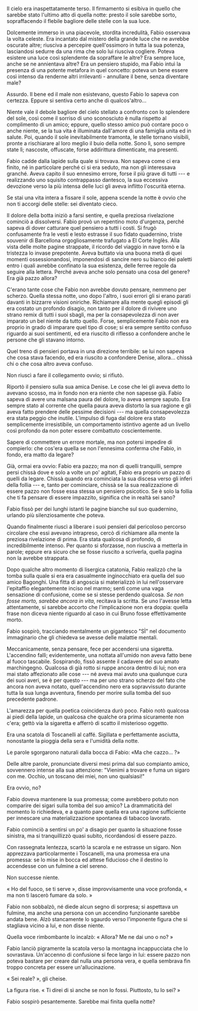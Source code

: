 Il cielo era inaspettatamente terso. Il firmamento si esibiva in quello che sarebbe stato l'ultimo atto di quella notte: presto il sole sarebbe sorto, sopraffacendo il flebile bagliore delle stelle con la sua luce.

Dolcemente immerso in una piacevole, stordita incredulità, Fabio osservava la volta celeste. Era incantato dal mistero della grande luce che ne avrebbe oscurate altre; riusciva a percepire quell'ossimoro in tutta la sua potenza, lasciandosi sedurre da una rima che solo lui riusciva cogliere. Poteva esistere una luce così splendente da sopraffare le altre? Era sempre luce, anche se ne annientava altre? Era un pensiero stupido, ma Fabio intuì la presenza di una potente metafora in quel concetto: poteva un bene essere così intenso da renderne altri irrilevanti - annullare il bene, senza diventare male?

Assurdo. Il bene ed il male non esistevano, questo Fabio lo sapeva con certezza. Eppure si sentiva certo anche di qualcos'altro...

Niente vale il debole bagliore del cielo stellato a confronto con lo splendere del sole, così come il sorriso di uno sconosciuto è nulla rispetto al complimento di un amico; eppure, quello stesso amico può contare poco o anche niente, se la tua vita è illuminata dall'amore di una famiglia unita ed in salute. Poi, quando il sole inevitabilmente tramonta, le stelle tornano visibili, pronte a rischiarare al loro meglio il buio della notte. Sono lì, sono sempre state lì; nascoste, offuscate, forse addirittura dimenticate, ma presenti.

Fabio cadde dalla lapide sulla quale si trovava. Non sapeva come ci era finito, né in particolare perché ci si era seduto, ma non gli interessava granché. Aveva capito il suo ennesimo errore, forse il più grave di tutti --- e realizzando uno squisito contrappasso dantesco, la sua eccessiva devozione verso la più intensa delle luci gli aveva inflitto l'oscurità eterna.

Se stai una vita intera a fissare il sole, appena scende la notte è ovvio che non ti accorgi delle stelle: sei diventato cieco.

Il dolore della botta iniziò a farsi sentire, e quella preziosa rivelazione cominciò a dissolversi. Fabio provò un repentino moto d'urgenza, perché sapeva di dover catturare quel pensiero a tutti i costi. Si frugò confusamente fra le vesti e lesto estrasse il suo fidato quadernino, triste souvenir di Barcellona orgogliosamente trafugato a El Corte Inglès. Alla vista delle molte pagine strappate, il ricordo del viaggio in nave tornò e la tristezza lo invase prepotente. Aveva buttato via una buona metà di quei momenti ossessionandosi, imponendosi di sancire nero su bianco dei paletti entro i quali avrebbe confinato la sua esistenza, delle ferree regole da seguire alla lettera. Perché aveva anche solo pensato una cosa del genere? Era già pazzo allora?

C'erano tante cose che Fabio non avrebbe dovuto pensare, nemmeno per scherzo. Quella stessa notte, uno dopo l'altro, i suoi errori gli si erano parati davanti in bizzarre visioni oniriche. Richiamare alla mente quegli episodi gli era costato un profondo disagio, non tanto per il dolore di rivivere uno strano remix di tutti i suoi sbagli, ma per la consapevolezza di non aver imparato un bel niente da tutto quello. Forse, semplicemente Fabio non era proprio in grado di imparare quel tipo di cose; si era sempre sentito confuso riguardo ai suoi sentimenti, ed era riuscito di riflesso a confondere anche le persone che gli stavano intorno.

Quel treno di pensieri portava in una direzione terribile: se lui non sapeva che cosa stava facendo, ed era riuscito a confondere Denise, allora... chissà chi o che cosa altro aveva confuso. 

Non riuscì a fare il collegamento ovvio; si rifiutò. 

Riportò il pensiero sulla sua amica Denise. Le cose che lei gli aveva detto lo avevano scosso, ma in fondo non era niente che non sapesse già. Fabio sapeva di avere una malsana paura del dolore, lo aveva sempre saputo. Era sempre stato al corrente che quella paura aveva distorto la sua ragione e gli aveva fatto prendere delle pessime decisioni --- ma quella consapevolezza era stata peggio che inutile. L'impulso di fuga dal dolore era stato semplicemente irresistibile, un comportamento istintivo agente ad un livello così profondo da non poter essere combattuto coscientemente. 

Sapere di commettere un errore mortale, ma non potersi impedire di compierlo: che cos'era quella se non l'ennesima conferma che Fabio, in fondo, era matto da legare?

Già, ormai era ovvio: Fabio era pazzo; ma non di quelli tranquilli, sempre persi chissà dove e solo a volte un po' agitati, Fabio era proprio un pazzo di quelli da legare. Chissà quando era cominciata la sua discesa verso gli inferi della follia --- e, tanto per cominciare, chissà se la sua realizzazione di essere pazzo non fosse essa stessa un pensiero psicotico. Se è solo la follia che ti fa pensare di essere impazzito, significa che in realtà sei sano?

Fabio fissò per dei lunghi istanti le pagine bianche sul suo quadernino, urlando più silenziosamente che poteva.

Quando finalmente riuscì a liberare i suoi pensieri dal pericoloso percorso circolare che essi avevano intrapreso, cercò di richiamare alla mente la preziosa rivelazione di prima. Era stata qualcosa di profondo, di incredibilmente intenso. Per quanto si sforzasse, non riusciva a metterla in parole; eppure era sicuro che se fosse riuscito a scriverla, quella pagina non la avrebbe strappata.

Dopo qualche altro momento di lisergica catatonia, Fabio realizzò che la tomba sulla quale si era era casualmente inginocchiato era quella del suo amico Bagonghi. Una fitta di angoscia si materializzò in lui nell'osservare l'epitaffio elegantemente inciso nel marmo; sentì come una vaga sensazione di confusione, come se si stesse perdendo qualcosa. *Se non fosse morto, sarebbe ancora in vita*, recitava la scritta. Se uno l'avesse letta attentamente, si sarebbe accorto che l'implicazione non era doppia: quella frase non diceva niente riguardo al caso in cui Bruno fosse effettivamente morto. 

Fabio sospirò, tracciando mentalmente un gigantesco "SÌ" nel documento immaginario che gli chiedeva se avesse delle malattie mentali.

Meccanicamente, senza pensare, fece per accendersi una sigaretta. L'accendino fallì; evidentemente, una nottata all'umido non aveva fatto bene al fuoco tascabile. Sospirando, fissò assente il cadavere del suo amato marchingegno. Qualcosa di già rotto si ruppe ancora dentro di lui; non era mai stato affezionato alle cose --- né aveva mai avuto una qualunque cura dei suoi averi, se è per questo --- ma per uno strano scherzo del fato che ancora non aveva notato, quell'accendino nero era sopravvissuto durante tutta la sua lunga avventura, finendo per morire sulla tomba del suo precedente padrone.

L'amarezza per quella poetica coincidenza durò poco. Fabio notò qualcosa ai piedi della lapide, un qualcosa che qualche ora prima sicuramente non c'era; gettò via la sigaretta e afferrò di scatto il misterioso oggetto.

Era una scatola di Toscanelli al caffé. Sigillata e perfettamente asciutta, nonostante la pioggia della sera e l'umidità della notte.

Le parole sgorgarono naturali dalla bocca di Fabio: «Ma che cazzo... ?»

Delle altre parole, pronunciate diversi mesi prima dal suo compianto amico, sovvennero intense alla sua attenzione: "Vienimi a trovare e fuma un sigaro con me. Occhio, un toscano dei miei, non uno qualsiasi!" 

Era ovvio, no? 

Fabio doveva mantenere la sua promessa; come avrebbero potuto non comparire dei sigari sulla tomba del suo amico? La drammaticità del momento lo richiedeva, e a quanto pare quella era una ragione sufficiente per innescare una materializzazione spontanea di tabacco lavorato. 

Fabio cominciò a sentirsi un po' a disagio per quanto la situazione fosse sinistra, ma si tranquillizzò quasi subito, ricordandosi di essere pazzo. 

Con rassegnata lentezza, scartò la scarola e ne estrasse un sigaro. Non apprezzava particolarmente i Toscanelli, ma una promessa era una promessa: se lo mise in bocca ed attese fiducioso che il destino lo accendesse con un fulmine a ciel sereno. 

Non successe niente.

« Ho del fuoco, se ti serve », disse improvvisamente una voce profonda, « ma non ti lascerò fumare da solo. »

Fabio non sobbalzò, né diede alcun segno di sorpresa; si aspettava un fulmine, ma anche una persona con un accendino funzionante sarebbe andata bene. Alzò stancamente lo sgaurdo verso l'imponente figura che si stagliava vicino a lui, e non disse niente.

Quella voce rimbombante lo incalzò: « Allora? Me ne dai uno o no? »

Fabio lanciò pigramente la scatola verso la montagna incappucciata che lo sovrastava. Un'accenno di confusione si fece largo in lui: essere pazzo non poteva bastare per creare dal nulla una persona vera, e quella sembrava fin troppo concreta per essere un'allucinazione.

« Sei reale? », gli cheise.

La figura rise. « Ti direi di sì anche se non lo fossi. Piuttosto, tu lo sei? »

Fabio sospirò pesantemente. Sarebbe mai finita quella notte?